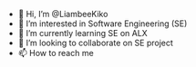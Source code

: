 - 👋 Hi, I’m @LiambeeKiko
- 👀 I’m interested in Software Engineering (SE)
- 🌱 I’m currently learning SE on ALX
- 💞️ I’m looking to collaborate on SE project
- 📫 How to reach me 

<!---
LiambeeKiko/LiambeeKiko is a ✨ special ✨ repository because its `README.md` (this file) appears on your GitHub profile.
You can click the Preview link to take a look at your changes.
--->
